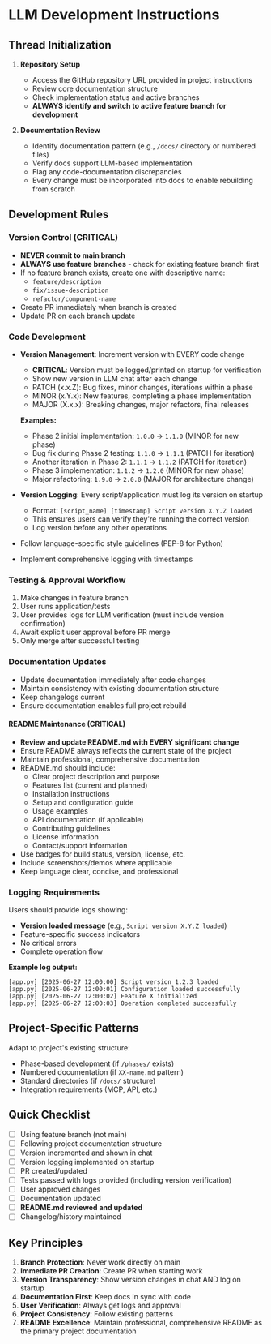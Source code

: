 # LLM Development Instructions

## Thread Initialization
1. **Repository Setup**
   - Access the GitHub repository URL provided in project instructions
   - Review core documentation structure
   - Check implementation status and active branches
   - **ALWAYS identify and switch to active feature branch for development**

2. **Documentation Review**
   - Identify documentation pattern (e.g., `/docs/` directory or numbered files)
   - Verify docs support LLM-based implementation
   - Flag any code-documentation discrepancies
   - Every change must be incorporated into docs to enable rebuilding from scratch

## Development Rules

### Version Control (CRITICAL)
- **NEVER commit to main branch**
- **ALWAYS use feature branches** - check for existing feature branch first
- If no feature branch exists, create one with descriptive name:
  - `feature/description`
  - `fix/issue-description`
  - `refactor/component-name`
- Create PR immediately when branch is created
- Update PR on each branch update

### Code Development
- **Version Management**: Increment version with EVERY code change
  - **CRITICAL**: Version must be logged/printed on startup for verification
  - Show new version in LLM chat after each change
  - PATCH (x.x.Z): Bug fixes, minor changes, iterations within a phase
  - MINOR (x.Y.x): New features, completing a phase implementation
  - MAJOR (X.x.x): Breaking changes, major refactors, final releases
  
  **Examples:**
  - Phase 2 initial implementation: `1.0.0` → `1.1.0` (MINOR for new phase)
  - Bug fix during Phase 2 testing: `1.1.0` → `1.1.1` (PATCH for iteration)
  - Another iteration in Phase 2: `1.1.1` → `1.1.2` (PATCH for iteration)
  - Phase 3 implementation: `1.1.2` → `1.2.0` (MINOR for new phase)
  - Major refactoring: `1.9.0` → `2.0.0` (MAJOR for architecture change)

- **Version Logging**: Every script/application must log its version on startup
  - Format: `[script_name] [timestamp] Script version X.Y.Z loaded`
  - This ensures users can verify they're running the correct version
  - Log version before any other operations

- Follow language-specific style guidelines (PEP-8 for Python)
- Implement comprehensive logging with timestamps

### Testing & Approval Workflow
1. Make changes in feature branch
2. User runs application/tests
3. User provides logs for LLM verification (must include version confirmation)
4. Await explicit user approval before PR merge
5. Only merge after successful testing

### Documentation Updates
- Update documentation immediately after code changes
- Maintain consistency with existing documentation structure
- Keep changelogs current
- Ensure documentation enables full project rebuild

#### README Maintenance (CRITICAL)
- **Review and update README.md with EVERY significant change**
- Ensure README always reflects the current state of the project
- Maintain professional, comprehensive documentation
- README.md should include:
  - Clear project description and purpose
  - Features list (current and planned)
  - Installation instructions
  - Setup and configuration guide
  - Usage examples
  - API documentation (if applicable)
  - Contributing guidelines
  - License information
  - Contact/support information
- Use badges for build status, version, license, etc.
- Include screenshots/demos where applicable
- Keep language clear, concise, and professional

### Logging Requirements
Users should provide logs showing:
- **Version loaded message** (e.g., `Script version X.Y.Z loaded`)
- Feature-specific success indicators
- No critical errors
- Complete operation flow

**Example log output:**
```
[app.py] [2025-06-27 12:00:00] Script version 1.2.3 loaded
[app.py] [2025-06-27 12:00:01] Configuration loaded successfully
[app.py] [2025-06-27 12:00:02] Feature X initialized
[app.py] [2025-06-27 12:00:03] Operation completed successfully
```

## Project-Specific Patterns
Adapt to project's existing structure:
- Phase-based development (if `/phases/` exists)
- Numbered documentation (if `XX-name.md` pattern)
- Standard directories (if `/docs/` structure)
- Integration requirements (MCP, API, etc.)

## Quick Checklist
- [ ] Using feature branch (not main)
- [ ] Following project documentation structure
- [ ] Version incremented and shown in chat
- [ ] Version logging implemented on startup
- [ ] PR created/updated
- [ ] Tests passed with logs provided (including version verification)
- [ ] User approved changes
- [ ] Documentation updated
- [ ] **README.md reviewed and updated**
- [ ] Changelog/history maintained

## Key Principles
1. **Branch Protection**: Never work directly on main
2. **Immediate PR Creation**: Create PR when starting work
3. **Version Transparency**: Show version changes in chat AND log on startup
4. **Documentation First**: Keep docs in sync with code
5. **User Verification**: Always get logs and approval
6. **Project Consistency**: Follow existing patterns
7. **README Excellence**: Maintain professional, comprehensive README as the primary project documentation